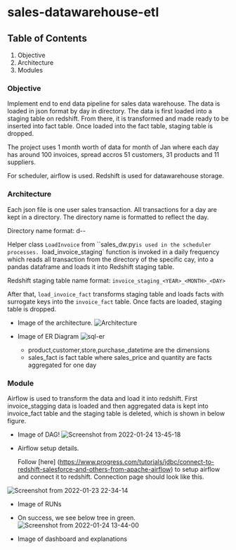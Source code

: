 # sales-datawarehouse-etl

   

## Table of Contents
1. Objective
2. Architecture
3. Modules

### Objective
Implement end to end data pipeline for sales data warehouse. The data is loaded in json format by day in directory. The data is first loaded into a staging table on redshift. From there, it is transformed and made ready to be inserted into fact table. Once loaded into the fact table, staging table is dropped. 

The project uses 1 month worth of data for month of Jan where each day has around 100 invoices, spread accros 51 customers, 31 products and 11 suppliers. 

For scheduler, airflow is used. Redshift is used for datawarehouse storage. 

### Architecture

Each json file is one user sales transaction. All transactions for a day are kept in a directory. The directory name is formatted to reflect the day. 

Directory name format: d<YEAR>-<MONTH>-<DAY>

Helper class `LoadInvoice` from ``sales_dw.py`is used in the scheduler processes. `load_invoice_staging` function is invoked in a daily frequency which reads all transaction from the directory of the specific cay, into a pandas dataframe and loads it into Redshift staging table. 

Redshift staging table name format: `invoice_staging_<YEAR>_<MONTH>_<DAY>`

After that, `load_invoice_fact` transforms staging table and loads facts with surrogate keys into the `invoice_fact` table. Once facts are loaded, staging table is dropped. 

- Image of the architecture. 
![Architecture](https://user-images.githubusercontent.com/16570874/151455825-b0dc39dd-10c3-4c60-aebb-1a0d54b79b5e.jpg)

- Image of ER Diagram
![sql-er](https://user-images.githubusercontent.com/16570874/151455877-199b8c99-c4bb-4152-992f-0d33dd87c71a.png)
  
  - product,customer,store,purchase_datetime are the dimensions
  - sales_fact is fact table where sales_price and quantity  are facts aggregated for one day

### Module	

Airflow is used to transform the data and load it into redshift. First invoice_stagging data is loaded and then aggregated data is kept into invoice_fact table and the staging table is deleted, which is shown in below figure.

- Image of DAG!
 ![Screenshot from 2022-01-24 13-45-18](https://user-images.githubusercontent.com/16570874/151455919-19b7abe3-fef1-4b01-9bd7-81a0208e1871.png)

- Airflow setup details. 

    Follow [here] (https://www.progress.com/tutorials/jdbc/connect-to-redshift-salesforce-and-others-from-apache-airflow) to setup airflow and connect it to redshift. Connection page should look like this.
    
![Screenshot from 2022-01-23 22-34-14](https://user-images.githubusercontent.com/16570874/151455968-c44590de-bd8b-4ff8-9f29-9310247d9f71.png)

- Image of RUNs

- On success, we see below tree in green.
![Screenshot from 2022-01-24 13-44-00](https://user-images.githubusercontent.com/16570874/151456005-335638dd-9681-46ee-8d93-0332da1e4f3a.png)

- Image of dashboard and explanations
